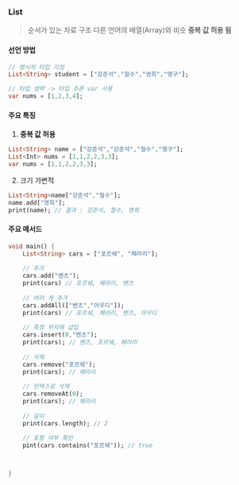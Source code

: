 ### List

>순서가 있는 자료 구조
  다른 언어의 배열(Array)와 비슷
  **중복 값 허용 됨**

#### 선언 방법
```dart
// 명시적 타입 지정
List<String> student = ["강준석","철수","영희","맹구"];

// 타입 생략 -> 타입 추론 var 사용
var nums = [1,2,3,4];
```

#### 주요 특징

1. **중복 값 허용**
```dart
List<String> name = ["강준석","강준석","철수","맹구"];
List<Int> nums = [1,1,2,2,3,3];
var nums = [1,1,2,2,3,3];
```

2. 크기 가변적
```dart
List<String>name["강준석","철수"];
name.add["영희"];
print(name); // 결과 : 강준석, 철수, 영희
```

#### 주요 메서드

```dart
void main() {
	List<String> cars = ["포르쉐", "페라리"];
	
	// 추가
	cars.add("벤츠");
	print(cars) // 포르쉐, 페라리, 벤츠
	
	// 여러 개 추가
	cars.addAll(["벤츠","아우디"]);
	print(cars) // 포르쉐, 페라리, 벤츠, 아우디
	
	// 특정 위치에 삽입
	cars.insert(0,"벤츠");
	print(cars); // 벤츠, 포르쉐, 페라리
	
	// 삭제
	cars.remove("포르쉐");
	print(cars); // 페라리
	
	// 인덱스로 삭제
	cars.removeAt(0);
	print(cars); // 페라리
	
	// 길이
	print(cars.length); // 2
	
	// 포함 여부 확인
	pint(cars.contains("포르쉐")); // true



}
```


